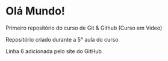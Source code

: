 # Olá Mundo!
 Primeiro repositório do curso de Git & Github (Curso em Vídeo)

 Repositório criado durante a 5° aula do curso

Linha 6 adicionada pelo site do GitHub
